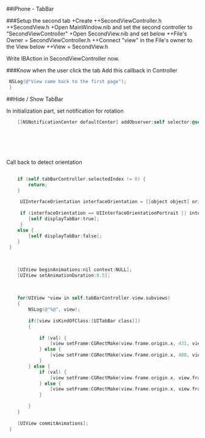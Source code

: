 
##iPhone - TabBar


###Setup the second tab
+Create 
++SecondViewController.h
++SecondView.h
+Open MainWindow.nib and set the second controller to "SecondViewController"
+Open SecondView.nib and set below
++File's Owner = SecondViewController.h
++Connect "view" in the File's owner to the View below
++View = SecondView.h

Write IBAction in SecondViewController now.

###Know when the user click the tab
Add this callback in Controller

```objective-c
 NSLog(@"View came back to the first page");
 }
 ```
##Hide / Show TabBar

In initialization part, set notification for rotation

```objective-c
 	[[NSNotificationCenter defaultCenter] addObserver:self selector:@selector(didOrientation:) name:@"UIDeviceOrientationDidChangeNotification" object:nil];		
 
 		
 		
 
 
 ```
Call back to detect orientation
```objective-c
 	
 	if (self.tabBarController.selectedIndex != 0) {
 		return;
 	}
 	
     UIInterfaceOrientation interfaceOrientation = [[object object] orientation];
 	
     if (interfaceOrientation == UIInterfaceOrientationPortrait || interfaceOrientation == UIInterfaceOrientationPortraitUpsideDown) {
 		[self displayTabBar:true];
     } 
 	else {    
 		[self displayTabBar:false];
 	}
 }
 
 
 ```
```objective-c
 	[UIView beginAnimations:nil context:NULL];
 	[UIView setAnimationDuration:0.5];
 	
 	
 	
 	for(UIView *view in self.tabBarController.view.subviews)
 	{
 		NSLog(@"%@", view);
 		
 		if([view isKindOfClass:[UITabBar class]])
 		{
 			
 			if (val) {
 				[view setFrame:CGRectMake(view.frame.origin.x, 431, view.frame.size.width, view.frame.size.height)];
 			} else {
 				[view setFrame:CGRectMake(view.frame.origin.x, 480, view.frame.size.width, view.frame.size.height)];
 			}
 		} else {
 			if (val) {
 				[view setFrame:CGRectMake(view.frame.origin.x, view.frame.origin.y, view.frame.size.width, 431)];
 			} else {
 				[view setFrame:CGRectMake(view.frame.origin.x, view.frame.origin.y, view.frame.size.width, 480)];
 			}
 			
 		}
 	}
 	
 	[UIView commitAnimations];	
 }
 ```



